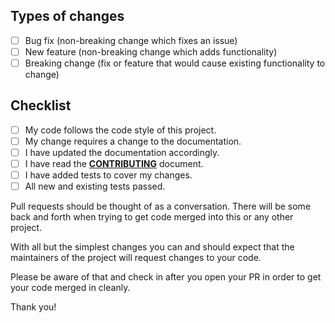 <!-- SPDX-License-Identifier: CC-BY-4.0 OR GPL-3.0-or-later -->
<!-- This file is part of Network Pro -->

## Types of changes

<!--- What types of changes does your code introduce? Put an `x` in all the boxes that apply: -->

- [ ] Bug fix (non-breaking change which fixes an issue)
- [ ] New feature (non-breaking change which adds functionality)
- [ ] Breaking change (fix or feature that would cause existing functionality to change)

## Checklist

<!--- Go over all the following points, and put an `x` in all the boxes that apply. -->
<!--- If you're unsure about any of these, don't hesitate to ask. We're here to help! -->

- [ ] My code follows the code style of this project.
- [ ] My change requires a change to the documentation.
- [ ] I have updated the documentation accordingly.
- [ ] I have read the **[CONTRIBUTING](https://github.com/netwk-pro/netwk-pro.github.io/blob/master/.github/CONTRIBUTING.md)** document.
- [ ] I have added tests to cover my changes.
- [ ] All new and existing tests passed.

Pull requests should be thought of as a conversation. There will be some back and forth when trying to get code merged into this or any other project.

With all but the simplest changes you can and should expect that the maintainers of the project will request changes to your code.

Please be aware of that and check in after you open your PR in order to get your code merged in cleanly.

Thank you!
